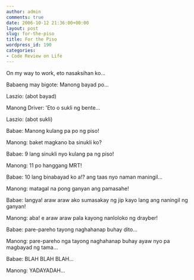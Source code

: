 ```yaml
---
author: admin
comments: true
date: 2006-10-12 21:36:00+00:00
layout: post
slug: for-the-piso
title: For the Piso
wordpress_id: 190
categories:
- Code Review on Life
---
```


On my way to work, eto nasaksihan ko...

Babaeng may bigote: Manong bayad po...

Laszio: (abot bayad)

Manong Driver: 'Eto o sukli ng bente...

Laszio: (abot sukli)

Babae: Manong kulang pa po ng piso!

Manong:  baket magkano ba sinukli ko?

Babae: 9 lang sinukli nyo kulang pa ng piso!

Manong: 11 po hanggang MRT!

Babae: 10 lang binabayad ko a!? ang taas nyo naman maningil...

Manong: matagal na pong ganyan ang pamasahe!

Babae: langya! araw araw ako sumasakay ng jip kayo lang ang naningil ng ganyan!

Manong: aba! e araw araw pala kayong nanloloko ng drayber!

Babae: pare-pareho tayong naghahanap buhay dito...

Manong: pare-pareho nga tayong naghahanap buhay ayaw nyo pa magbayad ng tama...

Babae: BLAH BLAH BLAH...

Manong: YADAYADAH...
